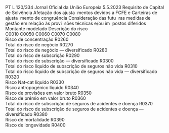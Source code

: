 PT  L 120/334 Jornal Oficial da União Europeia 5.5.2023
 Requisito de Capital 
de Solvência  Afetação dos ajusta ­
mentos devidos a FCFE 
e Carteiras de ajusta ­
mento de congruência  Consideração das futu ­
ras medidas de gestão 
em relação às provi ­
sões técnicas e/ou im ­
postos diferidos  Montante modelado  Descrição do risco  
C0010  C0050  C0060  C0070  C0080  
Risco de concentração  R0260  
Total do risco de negócio  R0270  
Total do risco de negócio — diversificado  R0280  
Total do risco de subscrição  R0290  
Total do risco de subscrição — diversificado  R0300  
Total do risco líquido de subscrição de seguros não vida  R0310  
Total do risco líquido de subscrição de seguros 
não vida — diversificado  R0320  
Risco Nat-cat líquido  R0330  
Risco antropogénico líquido  R0340  
Risco de provisões em valor bruto  R0350  
Risco de prémio em valor bruto  R0360  
Total do risco de subscrição de seguros de acidentes e 
doença  R0370  
Total do risco de subscrição de seguros de acidentes e 
doença — diversificado  R0380  
Risco de mortalidade  R0390  
Risco de longevidade  R0400